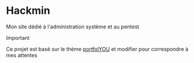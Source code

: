 # Hackmin
 Mon site dédié à l'administration système et au pentest

> [!IMPORTANT]
> Ce projet est basé sur le thème [portfolYOU](https://github.com/yousinix/portfolYOU) et modifier pour correspondre à mes attentes
